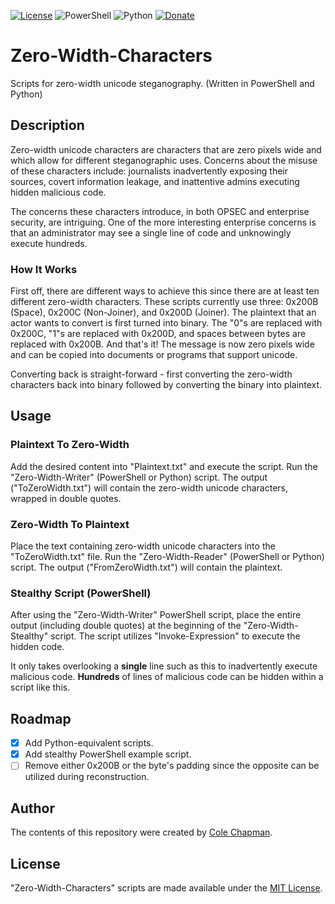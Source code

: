 [![License](https://img.shields.io/badge/license-MIT-green.svg)](https://choosealicense.com/licenses/mit/)
![PowerShell](https://img.shields.io/badge/powershell-7-blue.svg)
![Python](https://img.shields.io/badge/python-v3.9-blue.svg)
[![Donate](https://img.shields.io/badge/donate-PayPal-yellow.svg)](https://www.paypal.com/cgi-bin/webscr?cmd=_donations&business=XH8R7VFJQE3YQ&currency_code=USD)

# Zero-Width-Characters
Scripts for zero-width unicode steganography. (Written in PowerShell and Python)

## Description
Zero-width unicode characters are characters that are zero pixels wide and which allow for different steganographic uses.  Concerns about the misuse of these characters include: journalists inadvertently exposing their sources, covert information leakage, and inattentive admins executing hidden malicious code.

The concerns these characters introduce, in both OPSEC and enterprise security, are intriguing.  One of the more interesting enterprise concerns is that an administrator may see a single line of code and unknowingly execute hundreds.

### How It Works
First off, there are different ways to achieve this since there are at least ten different zero-width characters.  These scripts currently use three: 0x200B (Space), 0x200C (Non-Joiner), and 0x200D (Joiner).  The plaintext that an actor wants to convert is first turned into binary.  The "0"s are replaced with 0x200C, "1"s are replaced with 0x200D, and spaces between bytes are replaced with 0x200B.  And that's it!  The message is now zero pixels wide and can be copied into documents or programs that support unicode.

Converting back is straight-forward - first converting the zero-width characters back into binary followed by converting the binary into plaintext.

## Usage
### Plaintext To Zero-Width
Add the desired content into "Plaintext.txt" and execute the script.  Run the "Zero-Width-Writer" (PowerShell or Python) script.  The output ("ToZeroWidth.txt") will contain the zero-width unicode characters, wrapped in double quotes.

### Zero-Width To Plaintext
Place the text containing zero-width unicode characters into the "ToZeroWidth.txt" file.  Run the "Zero-Width-Reader" (PowerShell or Python) script.  The output ("FromZeroWidth.txt") will contain the plaintext.

### Stealthy Script (PowerShell)
After using the "Zero-Width-Writer" PowerShell script, place the entire output (including double quotes) at the beginning of the "Zero-Width-Stealthy" script.  The script utilizes "Invoke-Expression" to execute the hidden code.

It only takes overlooking a **single** line such as this to inadvertently execute malicious code.  **Hundreds** of lines of malicious code can be hidden within a script like this.

## Roadmap
- [x] Add Python-equivalent scripts.
- [x] Add stealthy PowerShell example script.
- [ ] Remove either 0x200B or the byte's padding since the opposite can be utilized during reconstruction.

## Author
The contents of this repository were created by [Cole Chapman](https://github.com/Endrem/).

## License
"Zero-Width-Characters" scripts are made available under the [MIT License](https://choosealicense.com/licenses/mit/).